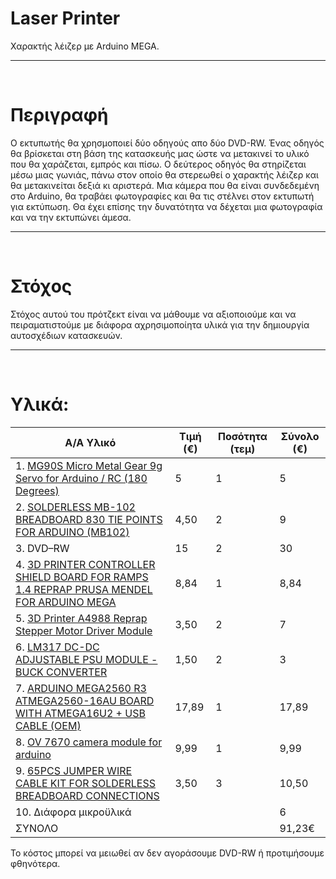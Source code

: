 # Laser Printer
Χαρακτής λέιζερ με Arduino MEGA.
<hr><br>

# Περιγραφή
Ο εκτυπωτής θα χρησμοποιεί δύο οδηγούς απο δύο DVD-RW. Ένας οδηγός θα βρίσκεται στη βάση της κατασκευής μας ώστε να μετακινεί το υλικό που θα χαράζεται, εμπρός και πίσω. Ο δεύτερος οδηγός θα στηρίζεται μέσω μιας γωνιάς, πάνω στον οποίο θα  στερεωθεί ο χαρακτής λέιζερ και θα μετακινείται δεξιά κι αριστερά. Μια κάμερα που θα είναι συνδεδεμένη στο Arduino, θα τραβάει φωτογραφίες και θα τις στέλνει στον εκτυπωτή για εκτύπωση. Θα έχει επίσης την δυνατότητα να δέχεται μια φωτογραφία και να την εκτυπώνει άμεσα.
<hr><br>

# Στόχος
Στόχος αυτού του πρότζεκτ είναι να μάθουμε να αξιοποιούμε και να πειραματιστούμε με διάφορα αχρησιμοποίητα υλικά για την δημιουργία αυτοσχέδιων κατασκευών.
<hr><br>

# Υλικά:

|Α/Α	Υλικό                                                                       |Τιμή (€)	|Ποσότητα (τεμ)	|Σύνολο (€)<br>|
|---------------------------------------------------------------------------------|---------|---------------|--------------|
|1.	[MG90S Micro Metal Gear 9g Servo for Arduino / RC (180 Degrees)](https://www.cableworks.gr/ilektronika/arduino-and-microcontrollers/motors/servo/mg90s-micro-metal-gear-9g-servo-for-arduino-rc-180-degrees/)                                                                                                                    	              | 5	      | 1	            |  5<br>
|2.	[SOLDERLESS MB-102 BREADBOARD 830 TIE POINTS FOR ARDUINO (MB102)](https://www.cableworks.gr/ilektronika/arduino-and-microcontrollers/prototyping/breadboard/solderless-mb-102-breadboard-830-tie-points-for-arduino-mb102/)                                                                                                                     | 4,50   	| 2	            |  9<br>
|3.	DVD–RW	                                                                      | 15	    | 2	            |  30<br>
|4.	[3D PRINTER CONTROLLER SHIELD BOARD FOR RAMPS 1.4 REPRAP PRUSA MENDEL FOR ARDUINO MEGA](https://www.cableworks.gr/ilektronika/arduino-and-microcontrollers/shields/arduino-uno-mega2560-shields/3d-printer-controller-shield-board-for-ramps-1.4-reprap-prusa-mendel/)                                                                                             |	8,84   | 1	           |  8,84<br>
|5.	[3D Printer A4988 Reprap Stepper Motor Driver Module](https://www.cableworks.gr/ilektronika/arduino-and-microcontrollers/motors/stepper/3d-printer-a4988-reprap-stepper-motor-driver-module/)                                                                                                           	                          | 3,50	  | 2	            |  7<br>
|6.	[LM317 DC-DC ADJUSTABLE PSU MODULE - BUCK CONVERTER](https://www.cableworks.gr/ilektronika/arduino-and-microcontrollers/buck-and-boost-converters/buck-converter-step-down-dc-dc/lm317-dc-dc-adjustable-psu-module-buck-converter/)	                                                                                                                         | 1,50	   | 2	           |  3<br>
|7.	[ARDUINO MEGA2560 R3 ATMEGA2560-16AU BOARD WITH ATMEGA16U2 + USB CABLE (OEM)](https://www.cableworks.gr/ilektronika/arduino-and-microcontrollers/microcontrollers/compatible-boards/arduino-mega2560-r3-atmega2560-16au-board-with-atmega16u2-usb-cable-oem/)	                                                                                               | 17,89	  | 1	            |  17,89<br>
|8.  [OV 7670 camera module for arduino](https://www.cableworks.gr/ilektronika/arduino-and-microcontrollers/sensors/camera/ov7670-camera-module-640x480-for-arduino/)                                                      | 9,99    | 1             |  9,99<br>
|9.  [65PCS JUMPER WIRE CABLE KIT FOR SOLDERLESS BREADBOARD CONNECTIONS](https://www.cableworks.gr/ilektronika/arduino-and-microcontrollers/prototyping/dupont-jumper-wires/65pcs-jumper-wire-cable-kit-for-solderless-breadboard-connections/)                                                                                                         | 3,50    | 3             |10,50<br>
|10.	Διάφορα μικροϋλικά			                                                      |         |               |  6<br>
ΣΥΝΟΛΟ                                                                            |         |               |  91,23€<br>

Το κόστος μπορεί να μειωθεί αν δεν αγοράσουμε DVD-RW ή προτιμήσουμε φθηνότερα.
